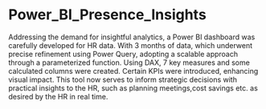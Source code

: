 # Power_BI_Presence_Insights

Addressing the demand for insightful analytics, a Power BI dashboard was carefully developed for HR data. With 3 months of data, which underwent precise refinement using Power Query, adopting a scalable approach through a parameterized function. Using DAX, 7 key measures and some calculated columns were created. Certain KPIs were introduced, enhancing visual impact. This tool now serves to inform strategic decisions with practical insights to the HR, such as planning meetings,cost savings etc. as desired by the HR in real time.





